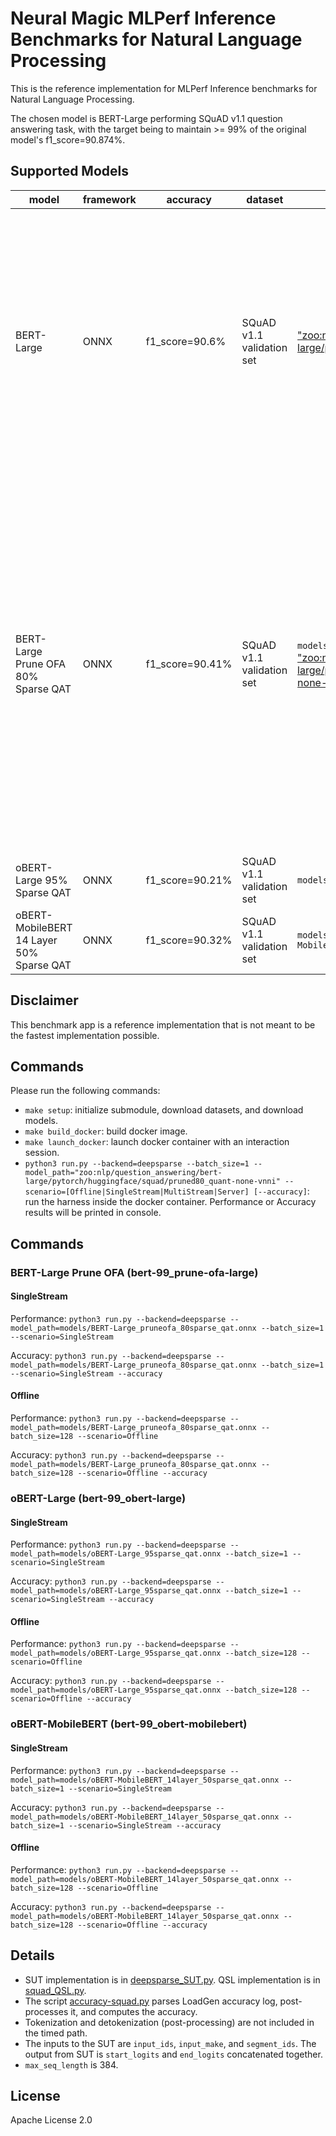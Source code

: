 # Neural Magic MLPerf Inference Benchmarks for Natural Language Processing

This is the reference implementation for MLPerf Inference benchmarks for Natural Language Processing.

The chosen model is BERT-Large performing SQuAD v1.1 question answering task, with the target being to maintain >= 99% of the original model's f1_score=90.874%.

## Supported Models

| model | framework | accuracy | dataset | model link | precision | notes |
| ----- | --------- | -------- | ------- | ---------- | --------- | ----- |
| BERT-Large | ONNX | f1_score=90.6% | SQuAD v1.1 validation set | ["zoo:nlp/question_answering/bert-large/pytorch/huggingface/squad/base-none"](https://sparsezoo.neuralmagic.com/models/nlp%2Fquestion_answering%2Fbert-large%2Fpytorch%2Fhuggingface%2Fsquad%2Fbase-none) | fp32 | This model is the result of fine-tuning the BERT large uncased model on the SQuAD v1.1 datasets. It achieves 90.6% accuracy on the validation dataset. See the included recipe for training instructions. |
| BERT-Large Prune OFA 80% Sparse QAT | ONNX | f1_score=90.41% | SQuAD v1.1 validation set | `models/BERT-Large_pruneofa_80sparse_qat.onnx` or ["zoo:nlp/question_answering/bert-large/pytorch/huggingface/squad/pruned80_quant-none-vnni"](https://sparsezoo.neuralmagic.com/models/nlp%2Fquestion_answering%2Fbert-large%2Fpytorch%2Fhuggingface%2Fsquad%2Fpruned80_quant-none-vnni) | int8 | This model is the result of sparse transferring the 80% pruned BERT large uncased model, created using Prune OFA method described in Prune Once for All: Sparse Pre-Trained Language Models, to the SQuAD v1.1 datasets, then quantizing the resulting sparse model. |
| oBERT-Large 95% Sparse QAT | ONNX | f1_score=90.21% | SQuAD v1.1 validation set | `models/oBERT-Large_95sparse_qat.onnx` | int8 | |
| oBERT-MobileBERT 14 Layer 50% Sparse QAT | ONNX | f1_score=90.32% | SQuAD v1.1 validation set | `models/oBERT-MobileBERT_14layer_50sparse_qat.onnx` | int8 | |

## Disclaimer
This benchmark app is a reference implementation that is not meant to be the fastest implementation possible.

## Commands

Please run the following commands:

- `make setup`: initialize submodule, download datasets, and download models.
- `make build_docker`: build docker image.
- `make launch_docker`: launch docker container with an interaction session.
- `python3 run.py --backend=deepsparse --batch_size=1 --model_path="zoo:nlp/question_answering/bert-large/pytorch/huggingface/squad/pruned80_quant-none-vnni" --scenario=[Offline|SingleStream|MultiStream|Server] [--accuracy]`: run the harness inside the docker container. Performance or Accuracy results will be printed in console.

## Commands

### BERT-Large Prune OFA (bert-99_prune-ofa-large)

#### SingleStream
Performance: `python3 run.py --backend=deepsparse --model_path=models/BERT-Large_pruneofa_80sparse_qat.onnx --batch_size=1 --scenario=SingleStream`

Accuracy: `python3 run.py --backend=deepsparse --model_path=models/BERT-Large_pruneofa_80sparse_qat.onnx --batch_size=1 --scenario=SingleStream --accuracy`

#### Offline
Performance: `python3 run.py --backend=deepsparse --model_path=models/BERT-Large_pruneofa_80sparse_qat.onnx --batch_size=128 --scenario=Offline`

Accuracy: `python3 run.py --backend=deepsparse --model_path=models/BERT-Large_pruneofa_80sparse_qat.onnx --batch_size=128 --scenario=Offline --accuracy`

### oBERT-Large (bert-99_obert-large)

#### SingleStream
Performance: `python3 run.py --backend=deepsparse --model_path=models/oBERT-Large_95sparse_qat.onnx --batch_size=1 --scenario=SingleStream`

Accuracy: `python3 run.py --backend=deepsparse --model_path=models/oBERT-Large_95sparse_qat.onnx --batch_size=1 --scenario=SingleStream --accuracy`

#### Offline
Performance: `python3 run.py --backend=deepsparse --model_path=models/oBERT-Large_95sparse_qat.onnx --batch_size=128 --scenario=Offline`

Accuracy: `python3 run.py --backend=deepsparse --model_path=models/oBERT-Large_95sparse_qat.onnx --batch_size=128 --scenario=Offline --accuracy`

### oBERT-MobileBERT (bert-99_obert-mobilebert)

#### SingleStream
Performance: `python3 run.py --backend=deepsparse --model_path=models/oBERT-MobileBERT_14layer_50sparse_qat.onnx --batch_size=1 --scenario=SingleStream`

Accuracy: `python3 run.py --backend=deepsparse --model_path=models/oBERT-MobileBERT_14layer_50sparse_qat.onnx --batch_size=1 --scenario=SingleStream --accuracy`

#### Offline
Performance: `python3 run.py --backend=deepsparse --model_path=models/oBERT-MobileBERT_14layer_50sparse_qat.onnx --batch_size=128 --scenario=Offline`

Accuracy: `python3 run.py --backend=deepsparse --model_path=models/oBERT-MobileBERT_14layer_50sparse_qat.onnx --batch_size=128 --scenario=Offline --accuracy`

## Details

- SUT implementation is in [deepsparse_SUT.py](tf_SUT.py). QSL implementation is in [squad_QSL.py](squad_QSL.py).
- The script [accuracy-squad.py](accuracy-squad.py) parses LoadGen accuracy log, post-processes it, and computes the accuracy.
- Tokenization and detokenization (post-processing) are not included in the timed path.
- The inputs to the SUT are `input_ids`, `input_make`, and `segment_ids`. The output from SUT is `start_logits` and `end_logits` concatenated together.
- `max_seq_length` is 384.

## License

Apache License 2.0
